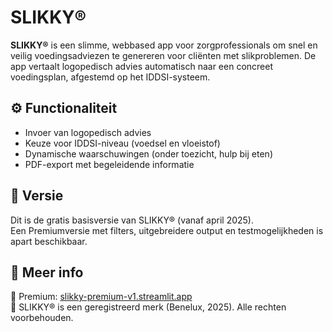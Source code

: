 # SLIKKY®

**SLIKKY®** is een slimme, webbased app voor zorgprofessionals om snel en veilig voedingsadviezen te genereren voor cliënten met slikproblemen. De app vertaalt logopedisch advies automatisch naar een concreet voedingsplan, afgestemd op het IDDSI-systeem.

## ⚙️ Functionaliteit

- Invoer van logopedisch advies
- Keuze voor IDDSI-niveau (voedsel en vloeistof)
- Dynamische waarschuwingen (onder toezicht, hulp bij eten)
- PDF-export met begeleidende informatie

## 🔄 Versie

Dit is de gratis basisversie van SLIKKY® (vanaf april 2025).  
Een Premiumversie met filters, uitgebreidere output en testmogelijkheden is apart beschikbaar.

## 🚀 Meer info

🔗 Premium: [slikky-premium-v1.streamlit.app](https://slikky-premium-v1.streamlit.app)  
🔐 SLIKKY® is een geregistreerd merk (Benelux, 2025). Alle rechten voorbehouden.
